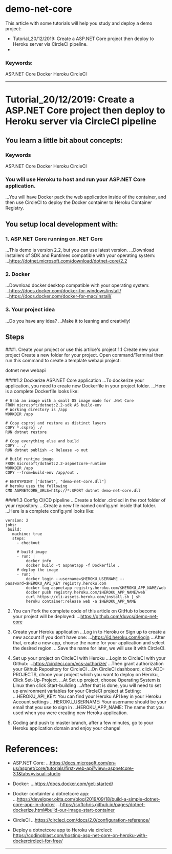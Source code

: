 # demo-net-core
This article with some tutorials will help you study and deploy a demo project:
- Tutorial_20/12/2019: Create a ASP.NET Core project then deploy to Heroku server via CircleCI pipeline.
- 

### Keywords: 
ASP.NET Core
Docker
Heroku
CircleCI

---
# Tutorial_20/12/2019: Create a ASP.NET Core project then deploy to Heroku server via CircleCI pipeline

## You learn a little bit about concepts:
### Keywords
ASP.NET Core
Docker
Heroku
CircleCI

### You will use Heroku to host and run your ASP.NET Core application. 
...You will have Docker pack the web application inside of the container, and then use CircleCI to deploy the Docker container to Heroku Container Registry.


## You setup local development with:

### 1. ASP.NET Core running on .NET Core 
...This demo is version 2.2, but you can use latest version.
...Download installers of SDK and Runtimes compatible with your operating system: 
...https://dotnet.microsoft.com/download/dotnet-core/2.2

### 2. Docker 
...Download docker desktop compatible with your operating system: 
...https://docs.docker.com/docker-for-windows/install/
...https://docs.docker.com/docker-for-mac/install/

### 3. Your project idea
...Do you have any idea? 
...Make it to leaning and creativily!

## Steps

###1. Create your project or use this artilce's project
1.1 Create new your project
Create a new folder for your project.
Open command/Terminal then run this command to create a template webapi project:

  dotnet new webapi

####1.2 Dockerize ASP.NET Core application
...To dockerize your application, you need to create new Dockerfile in your project folder.
...Here is a complete Dockerfile looks like:

```docker
# Grab an image with a small OS image made for .Net Core
FROM microsoft/dotnet:2.2-sdk AS build-env
# Working directory is /app
WORKDIR /app

# Copy csproj and restore as distinct layers
COPY *.csproj ./
RUN dotnet restore

# Copy everything else and build
COPY . ./
RUN dotnet publish -c Release -o out

# Build runtime image
FROM microsoft/dotnet:2.2-aspnetcore-runtime
WORKDIR /app
COPY --from=build-env /app/out .

# ENTRYPOINT ["dotnet", "demo-net-core.dll"]
# heroku uses the following
CMD ASPNETCORE_URLS=http://*:$PORT dotnet demo-net-core.dll
```

####1.3 Config CI/CD pipeline
...Create a folder .circleci in the root folder of your repository. 
...Create a new file named config.yml inside that folder.
...Here is a complete config.yml looks like:

```
version: 2
jobs:
 build:
   machine: true
   steps:
     - checkout 

     # build image
     - run: |         
         docker info
         docker build -t aspnetapp -f Dockerfile .
     # deploy the image
     - run: |         
         docker login --username=$HEROKU_USERNAME --password=$HEROKU_API_KEY registry.heroku.com
         docker tag aspnetapp registry.heroku.com/$HEROKU_APP_NAME/web
         docker push registry.heroku.com/$HEROKU_APP_NAME/web                
         curl https://cli-assets.heroku.com/install.sh | sh
         heroku container:release web -a $HEROKU_APP_NAME
```

2. You can Fork the complete code of this article on GitHub to become your project will be deployed:
...https://github.com/duycs/demo-net-core

3. Create your Heroku application
...Log in to Heroku or Sign up to create a new account if you don’t have one: 
...https://id.heroku.com/login
...After that, create a new app, choose the name for your application and select the desired region. 
...Save the name for later, we will use it with CircleCI.

4. Set up your project on CircleCI with Heroku
...Login to CircleCI with your Github: 
...https://circleci.com/vcs-authorize/
...Then grant authorization your Github Repository for CircleCI
...On CircleCI dashboard, click ADD-PROJECTS, chooe your project which you want to deploy on Heroku, Click Set-Up-Project.
...At Set up project, choose Operating System is Linux then click Start-building
...After that is done, you will need to set up environment variables for your CircleCI project at Setting:
...HEROKU_API_KEY: You can find your Heroku API key in your Heroku Account settings
...HEROKU_USERNAME: Your username should be your email that you use to sign in 
...HEROKU_APP_NAME: The name that you used when you were creating new Heroku application.

5. Coding and push to master branch, after a few minutes, go to your Heroku application domain and enjoy your change!

# References:
- ASP.NET Core:
...https://docs.microsoft.com/en-us/aspnet/core/tutorials/first-web-api?view=aspnetcore-3.1&tabs=visual-studio

- Docker:
...https://docs.docker.com/get-started/

- Docker containter a dotnetcore app:
...https://developer.okta.com/blog/2019/09/18/build-a-simple-dotnet-core-app-in-docker
...https://softchris.github.io/pages/dotnet-dockerize.html#build-our-image-start-container

- CircleCI
...https://circleci.com/docs/2.0/configuration-reference/

- Deploy a dotnetcore app to Heroku via circleci:
https://codingblast.com/hosting-asp-net-core-on-heroku-with-dockercircleci-for-free/

---

